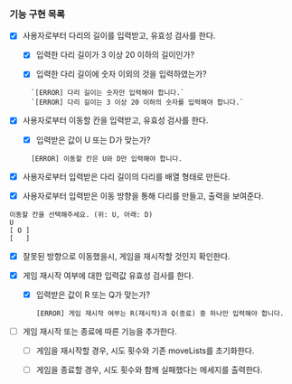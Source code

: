 ### 기능 구현 목록

- [x] 사용자로부터 다리의 길이를 입력받고, 유효성 검사를 한다.

  - [x] 입력한 다리 길이가 3 이상 20 이하의 길이인가?

  - [x] 입력한 다리 길이에 숫자 이외의 것을 입력하였는가?

  ```
    `[ERROR] 다리 길이는 숫자만 입력해야 합니다.`
    `[ERROR] 다리 길이는 3 이상 20 이하의 숫자를 입력해야 합니다.`
  ```

- [x] 사용자로부터 이동할 칸을 입력받고, 유효성 검사를 한다.

  - [x] 입력받은 값이 U 또는 D가 맞는가?

  ```
    [ERROR] 이동할 칸은 U와 D만 입력해야 합니다.
  ```

- [x] 사용자로부터 입력받은 다리 길이의 다리를 배열 형태로 만든다.

- [x] 사용자로부터 입력받은 이동 방향을 통해 다리를 만들고, 출력을 보여준다.

```
이동할 칸을 선택해주세요. (위: U, 아래: D)
U
[ O ]
[   ]

```

- [x] 잘못된 방향으로 이동했을시, 게임을 재시작할 것인지 확인한다.

- [x] 게임 재시작 여부에 대한 입력값 유효성 검사를 한다.

  - [x] 입력받은 값이 R 또는 Q가 맞는가?

    ```
    [ERROR] 게임 재시작 여부는 R(재시작)과 Q(종료) 중 하나만 입력해야 합니다.
    ```

- [ ] 게임 재시작 또는 종료에 따른 기능을 추가한다.

  - [ ] 게임을 재시작할 경우, 시도 횟수와 기존 moveLists를 초기화한다.

  - [ ] 게임을 종료할 경우, 시도 횟수와 함께 실패했다는 메세지를 출력한다.
